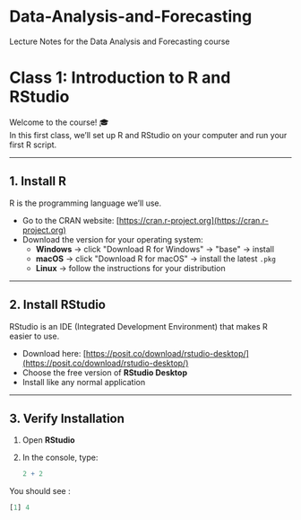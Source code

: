 # Data-Analysis-and-Forecasting
Lecture Notes for the Data Analysis and Forecasting course

# Class 1: Introduction to R and RStudio

Welcome to the course! 🎓  
In this first class, we’ll set up R and RStudio on your computer and run your first R script.

---

## 1. Install R
R is the programming language we’ll use.  

- Go to the CRAN website: [https://cran.r-project.org](https://cran.r-project.org)  
- Download the version for your operating system:
  - **Windows** → click "Download R for Windows" → "base" → install
  - **macOS** → click "Download R for macOS" → install the latest `.pkg`
  - **Linux** → follow the instructions for your distribution  

---

## 2. Install RStudio
RStudio is an IDE (Integrated Development Environment) that makes R easier to use.  

- Download here: [https://posit.co/download/rstudio-desktop/](https://posit.co/download/rstudio-desktop/)  
- Choose the free version of **RStudio Desktop**  
- Install like any normal application  

---

## 3. Verify Installation
1. Open **RStudio**  
2. In the console, type:  

   ```r
   2 + 2
   ```
You should see :
   ```r
   [1] 4
   ```
